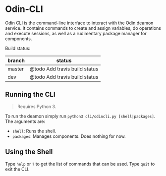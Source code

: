 Odin-CLI
=====================

Odin CLI is the command-line interface to interact with the [Odin deamon][Arbitrary case-insensitive reference text] service. It contains commands to create and assign variables, do operations and execute sessions, as well as a rudimentary package manager for components.

Build status:

| branch | status |
| ------ | ------ |
| master | @todo Add travis build status |
| dev    | @todo Add travis build status |

## Running the CLI
> Requires Python 3.

To run the deamon simply run `python3 cli/odincli.py [shell|packages]`. The arguments are:

- `shell`: Runs the shell.
- `packages`: Manages components. Does nothing for now.

## Using the Shell

Type `help` or `?` to get the list of commands that can be used. Type `quit` to exit the CLI.

[arbitrary case-insensitive reference text]: https://github.com/Albert-Prime/Odin-Daemon
